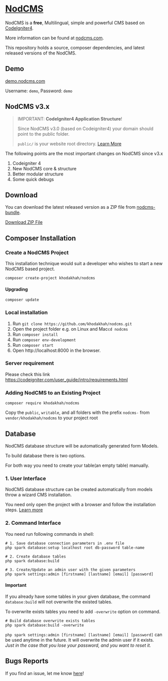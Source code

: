 # [NodCMS](http://nodcms.com) 
NodCMS is a <strong>free</strong>, Multilingual, simple and powerful CMS based on [CodeIgniter4]((https://codeigniter.com/)).

More information can be found at [nodcms.com](http://nodcms.com/).

This repository holds a source, composer dependencies, and latest released versions of the NodCMS.

## Demo
[demo.nodcms.com](http://demo.nodcms.com/)

Username: `demo`, Password: `demo`

## NodCMS v3.x
> IMPORTANT: **CodeIgniter4 Application Structure**!
> 
> Since NodCMS v3.0 (based on Codeigniter4) your domain should point to the public folder.
> 
> `public/` is your website root directory. [Learn More](https://codeigniter.com/user_guide/concepts/structure.html#public)

The following points are the most important changes on NodCMS since v3.x
1. Codeigniter 4
2. New NodCMS core & structure
3. Better modular structure
4. Some quick debugs

## Download ##
You can download the latest released version as a ZIP file from [nodcms-bundle](https://github.com/khodakhah/nodcms-bundle). 

[Download ZIP File](https://github.com/khodakhah/nodcms-bundle/archive/master.zip)

## Composer Installation
### Create a NodCMS Project

This installation technique would suit a developer who wishes to start a new NodCMS based project.

```
composer create-project khodakhah/nodcms
```
#### Upgrading
```
composer update
```

### Local installation
1. Run ```git clone https://github.com/khodakhah/nodcms.git```
2. Open the project folder  e.g. on Linux and Mac```cd nodcms```
3. Run ```composer install```
4. Run ```composer env-development```
5. Run ```composer start```
6. Open http://localhost:8000 in the browser.

### Server requirement

Please check this link https://codeigniter.com/user_guide/intro/requirements.html

### Adding NodCMS to an Existing Project
```
composer require khodakhah/nodcms
```
Copy the `public`, `writable`, and all folders with the prefix `nodcms-` from `vendor/khodakhah/nodcms` to your project root

## Database
NodCMS database structure will be automatically generated form Models.

To build database there is two options.

For both way you need to create your table(an empty table) manually.

### 1. User Interface
NodCMS database structure can be created automatically from models throw a wizard CMS installation.

You need only open the project with a browser and follow the installation steps.
[Learn more](https://nodcms.com/user-guide/)

### 2. Command Interface
You need run following commands in shell:
```shell
# 1. Save database connection parameters in .env file
php spark database:setup localhost root db-password table-name

# 2. Create database tables
php spark database:build

# 3. Create/Update an admin user with the given parameters
php spark settings:admin [firstname] [lastname] [email] [password]
```
#### Important
If you already have some tables in your given database, the command `database:build` will not overwrite the existed tables.

To overwrite exists tables you need to add `-overwrite` option on command.
```shell
# Build database overwrite exists tables
php spark database:build -overwrite
```

`php spark settings:admin [firstname] [lastname] [email] [password]` can be used anytime in the future. It will overwrite the admin user if it exists. 
_Just in the case that you lose your password, and you want to reset it._

## Bugs Reports
If you find an issue, let me know [here](https://github.com/khodakhah/nodcms/issues/new)!
